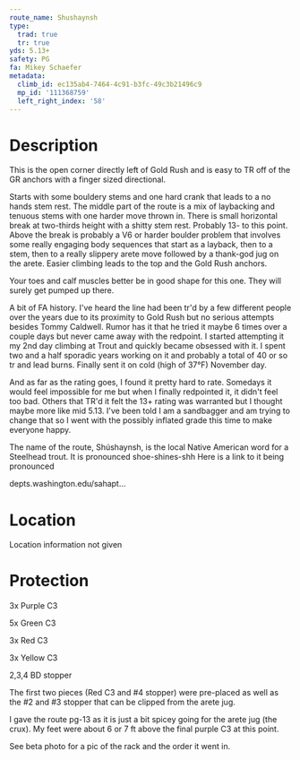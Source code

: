 ```yaml
---
route_name: Shushaynsh
type:
  trad: true
  tr: true
yds: 5.13+
safety: PG
fa: Mikey Schaefer
metadata:
  climb_id: ec135ab4-7464-4c91-b3fc-49c3b21496c9
  mp_id: '111368759'
  left_right_index: '58'
---
```

# Description
This is the open corner directly left of Gold Rush and is easy to TR off of the GR anchors with a finger sized directional.

Starts with some bouldery stems and one hard crank that leads to a no hands stem rest.  The middle part of the route is a mix of laybacking and tenuous stems with one harder move thrown in.  There is small horizontal break at two-thirds height with a shitty stem rest.  Probably 13- to this point.  Above the break is probably a V6 or harder boulder problem that involves some really engaging body sequences that start as a layback, then to a stem, then to a really slippery arete move followed by a thank-god jug on the arete.   Easier climbing leads to the top and the Gold Rush anchors.

Your toes and calf muscles better be in good shape for this one.  They will surely get pumped up there.

A bit of FA history.  I've heard the line had been tr'd by a few different people over the years due to its proximity to Gold Rush but no serious attempts besides Tommy Caldwell.  Rumor has it that he tried it maybe 6 times over a couple days but never came away with the redpoint.  I started attempting it my 2nd day climbing at Trout and quickly became obsessed with it.  I spent two and a half sporadic years working on it and probably a total of 40 or so tr and lead burns.  Finally sent it on cold (high of 37°F) November day.

And as far as the rating goes, I found it pretty hard to rate.  Somedays it would feel impossible for me but when I finally redpointed it, it didn't feel too bad.  Others that TR'd it felt the 13+ rating was warranted but I thought maybe more like mid 5.13.  I've been told I am a sandbagger and am trying to change that so I went with the possibly inflated grade this time to make everyone happy.

The name of the route, Shúshaynsh, is the local Native American word for a Steelhead trout.  It is pronounced shoe-shines-shh  Here is a link to it being pronounced

depts.washington.edu/sahapt…

# Location
Location information not given

# Protection
3x Purple C3

5x Green C3

3x Red C3

3x Yellow C3

2,3,4 BD stopper

The first two pieces (Red C3 and #4 stopper)  were pre-placed as well as the #2 and #3 stopper that can be clipped from the arete jug.

I gave the route pg-13 as it is just a bit spicey going for the arete jug (the crux).  My feet were about 6 or 7 ft above the final purple C3 at this point.

See beta photo for a pic of the rack and the order it went in.

